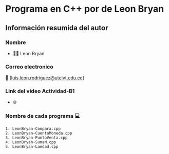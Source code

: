 # Programa en C++ por de Leon Bryan
## Información resumida del autor
### Nombre
   - 👨‍💻 Leon Bryan
### Correo electronico
   📧 [luis.leon.rodriguez@utelvt.edu.ec]
### Link del video Actividad-B1
   - 🌐 
### Nombre de cada programa 💻
    1. LeonBryan-Compara.cpp
    2. LeonBryan-CuentaMoneda.cpp
    3. LeonBryan-PuntoVenta.cpp
    4. LeonBryan-SumaN.cpp
    5. LeonBryan-Laedad.cpp
